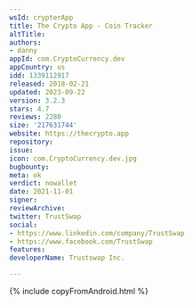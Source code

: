 ```yaml
---
wsId: crypterApp
title: The Crypto App - Coin Tracker
altTitle: 
authors:
- danny
appId: com.CryptoCurrency.dev
appCountry: us
idd: 1339112917
released: 2018-02-21
updated: 2023-09-22
version: 3.2.3
stars: 4.7
reviews: 2280
size: '217631744'
website: https://thecrypto.app
repository: 
issue: 
icon: com.CryptoCurrency.dev.jpg
bugbounty: 
meta: ok
verdict: nowallet
date: 2021-11-01
signer: 
reviewArchive: 
twitter: TrustSwap
social:
- https://www.linkedin.com/company/TrustSwap
- https://www.facebook.com/TrustSwap
features: 
developerName: Trustswap Inc.

---
```


{% include copyFromAndroid.html %}
